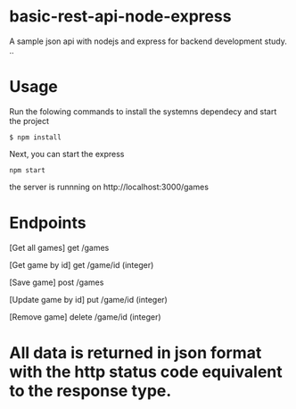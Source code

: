 # basic-rest-api-node-express
A sample json api with nodejs and express for  backend development study.
..
# Usage
Run the folowing commands to install the systemns dependecy and start the project
```shell
$ npm install
```
Next, you can start the express
```shell
npm start
```
the server is runnning on http://localhost:3000/games

# Endpoints
[Get all games]
get /games 

[Get game by id]
get /game/id (integer) 

[Save game]
post /games 

[Update game by id]
put /game/id (integer) 

[Remove game]
delete /game/id (integer) 

# All data is returned in json format with the http status code equivalent to the response type. 
